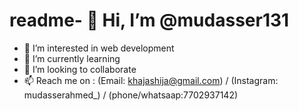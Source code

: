 # readme- 👋 Hi, I’m @mudasser131
- 👀 I’m interested in web development 
- 🌱 I’m currently learning 
- 💞️ I’m looking to collaborate
- 📫 Reach me on : (Email: khajashija@gmail.com) / (Instagram: mudasserahmed_) / (phone/whatsaap:7702937142)

<!---
mudasser131/mudasser131 is a ✨ special ✨ repository because its `README.md` (this file) appears on your GitHub profile.
You can click the Preview link to take a look at your changes.
--->
